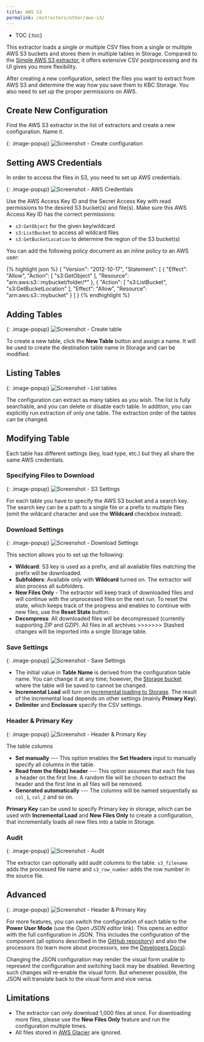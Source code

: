 ```yaml
---
title: AWS S3
permalink: /extractors/other/aws-s3/
---
```


* TOC
{:toc}

This extractor loads a single or multiple CSV files from a single or multiple AWS S3 buckets and stores them in multiple tables in Storage. 
Compared to the [Simple AWS S3 extractor](/extractors/other/simple-aws-s3), it offers extensive CSV postprocessing 
and its UI gives you more flexibility.

After creating a new configuration, select the files you want to extract from AWS S3 and determine the way how 
you save them to KBC Storage. You also need to set up the proper permissions on AWS.

## Create New Configuration

Find the AWS S3 extractor in the list of extractors and create a new configuration. Name it.

{: .image-popup}
![Screenshot - Create configuration](/extractors/other/aws-s3/ui1.png)

## Setting AWS Credentials

In order to access the files in S3, you need to set up AWS credentials. 

{: .image-popup}
![Screenshot - AWS Credentials](/extractors/other/aws-s3/ui2.png)

Use the AWS Access Key ID and the Secret Access Key with read permissions to the desired S3 bucket(s) and file(s). 
Make sure this AWS Access Key ID has the correct permissions:
 
 - `s3:GetObject` for the given key/wildcard
 - `s3:ListBucket` to access all wildcard files
 - `s3:GetBucketLocation` to determine the region of the S3 bucket(s)
 
You can add the following policy document as an inline policy to an AWS user:

{% highlight json %}
{
    "Version": "2012-10-17",
    "Statement": [
        {
            "Effect": "Allow",
            "Action": [
                "s3:GetObject"
            ],
            "Resource": "arn:aws:s3:::mybucket/folder/*"
        },
        {
            "Action": [
                "s3:ListBucket",
                "s3:GetBucketLocation"
            ],
            "Effect": "Allow",
            "Resource": "arn:aws:s3:::mybucket"
        }
    ]
}
{% endhighlight %}

## Adding Tables

{: .image-popup}
![Screenshot - Create table](/extractors/other/aws-s3/ui3.png)

To create a new table, click the **New Table** button and assign a name. 
It will be used to create the destination table name in Storage and can be modified.
 
## Listing Tables

{: .image-popup}
![Screenshot - List tables](/extractors/other/aws-s3/ui9.png)

The configuration can extract as many tables as you wish. 
The list is fully searchable, and you can delete or disable each table. In addition, you can explicitly run extraction of only one table. 
The extraction order of the tables can be changed.  

## Modifying Table

Each table has different settings (key, load type, etc.) but they all share the same AWS credentials. 

### Specifying Files to Download

{: .image-popup}
![Screenshot - S3 Settings](/extractors/other/aws-s3/ui4.png)

For each table you have to specify the AWS S3 bucket and a search key. 
The search key can be a path to a single file or a prefix to multiple files 
(omit the wildcard character and use the **Wildcard** checkbox instead).

### Download Settings

{: .image-popup}
![Screenshot - Download Settings](/extractors/other/aws-s3/ui5.png)

This section allows you to set up the following:

 - **Wildcard**: S3 key is used as a prefix, and all available files matching the prefix will be downloaded. 
 - **Subfolders**: Available only with **Wildcard** turned on. The extractor will also process all subfolders.
 - **New Files Only** - The extractor will keep track of downloaded files and will continue with the unprocessed files 
 on the next run. To reset the state, which keeps track of the progress and enables to continue with new files, use the **Reset State** button.
 - **Decompress**: All downloaded files will be decompressed (currently supporting ZIP and GZIP). All files in all archives >>>>>>> Stashed changes
 will be imported into a single Storage table.

### Save Settings

{: .image-popup}
![Screenshot - Save Settings](/extractors/other/aws-s3/ui6.png)

- The initial value in **Table Name** is derived from the configuration table name. You can change it at any time; however, 
the [Storage bucket](/storage/buckets/) where the table will be saved to cannot be changed.
- **Incremental Load** will turn on [incremental loading to Storage](/storage/tables/#incremental-loading). The result of the 
incremental load depends on other settings (mainly **Primary Key**).
- **Delimiter** and **Enclosure** specify the CSV settings.

### Header & Primary Key

{: .image-popup}
![Screenshot - Header & Primary Key](/extractors/other/aws-s3/ui7.png)

The table columns 

 - **Set manually** --- This option enables the **Set Headers** input to manually specify all columns in the table.
 - **Read from the file(s) header** --- This option assumes that each file has a header on the first line. 
 A random file will be chosen to extract the header and the first line in all files will be removed.
 - **Generated automatically** --- The columns will be named sequentially as `col_1`, `col_2` and so on.

**Primary Key** can be used to specify Primary key in storage, which can be used with **Incremental Load** 
and **New Files Only** to create a configuration, that incrementally loads all new files into a table in Storage. 


### Audit

{: .image-popup}
![Screenshot - Audit](/extractors/other/aws-s3/ui8.png)

The extractor can optionally add audit columns to the table. `s3_filename` adds the processed file name and `s3_row_number` 
adds the row number in the source file. 

## Advanced

{: .image-popup}
![Screenshot - Header & Primary Key](/extractors/other/aws-s3/ui10.png)

For more features, you can switch the configuration of each table to the **Power User Mode** (use the *Open JSON editor* link).
This opens an editor with the full configuration in JSON. This includes the configuration of the component (all options 
described in the [GitHub repository](https://github.com/keboola/aws-s3-extractor)) and also the 
processors (to learn more about processors, see the [Developers Docs](https://developers.keboola.com/extend/docker-runner/processors/)).

Changing the JSON configuration may render the visual form unable to represent the configuration and switching back may 
be disabled. Reverting such changes will re-enable the visual form. But whenever possible, the JSON will translate back 
to the visual form and vice versa. 

## Limitations

- The extractor can only download 1,000 files at once. For downloading more files, please use the **New Files Only** feature 
and run the configuration multiple times.
- All files stored in [AWS Glacier](https://aws.amazon.com/glacier/) are ignored.

